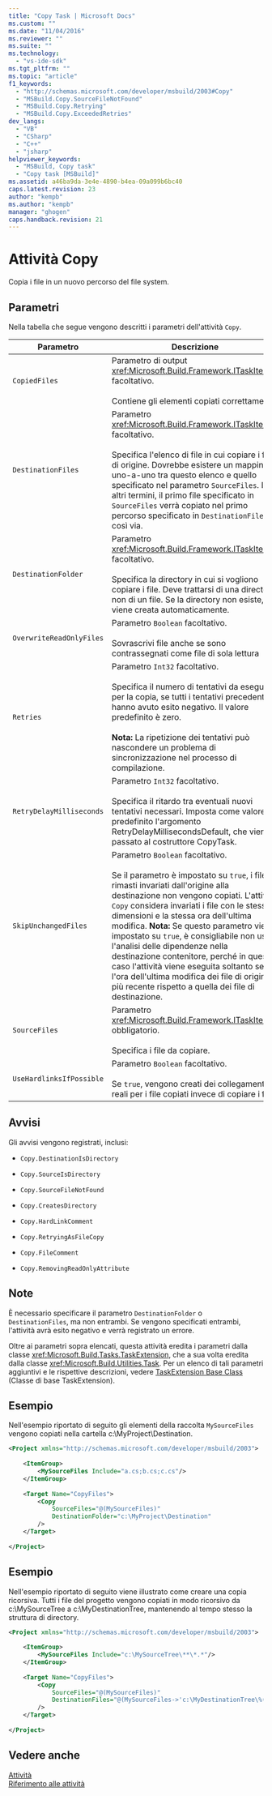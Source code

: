 ```yaml
---
title: "Copy Task | Microsoft Docs"
ms.custom: ""
ms.date: "11/04/2016"
ms.reviewer: ""
ms.suite: ""
ms.technology: 
  - "vs-ide-sdk"
ms.tgt_pltfrm: ""
ms.topic: "article"
f1_keywords: 
  - "http://schemas.microsoft.com/developer/msbuild/2003#Copy"
  - "MSBuild.Copy.SourceFileNotFound"
  - "MSBuild.Copy.Retrying"
  - "MSBuild.Copy.ExceededRetries"
dev_langs: 
  - "VB"
  - "CSharp"
  - "C++"
  - "jsharp"
helpviewer_keywords: 
  - "MSBuild, Copy task"
  - "Copy task [MSBuild]"
ms.assetid: a46ba9da-3e4e-4890-b4ea-09a099b6bc40
caps.latest.revision: 23
author: "kempb"
ms.author: "kempb"
manager: "ghogen"
caps.handback.revision: 21
---
```

# <a name="copy-task"></a>Attività Copy
Copia i file in un nuovo percorso del file system.  
  
## <a name="parameters"></a>Parametri  
 Nella tabella che segue vengono descritti i parametri dell'attività `Copy`.  
  
|Parametro|Descrizione|  
|---------------|-----------------|  
|`CopiedFiles`|Parametro di output <xref:Microsoft.Build.Framework.ITaskItem>`[]` facoltativo.<br /><br /> Contiene gli elementi copiati correttamente.|  
|`DestinationFiles`|Parametro <xref:Microsoft.Build.Framework.ITaskItem>`[]` facoltativo.<br /><br /> Specifica l'elenco di file in cui copiare i file di origine. Dovrebbe esistere un mapping uno-a-uno tra questo elenco e quello specificato nel parametro `SourceFiles`. In altri termini, il primo file specificato in `SourceFiles` verrà copiato nel primo percorso specificato in `DestinationFiles`e così via.|  
|`DestinationFolder`|Parametro <xref:Microsoft.Build.Framework.ITaskItem> facoltativo.<br /><br /> Specifica la directory in cui si vogliono copiare i file. Deve trattarsi di una directory, non di un file. Se la directory non esiste, viene creata automaticamente.|  
|`OverwriteReadOnlyFiles`|Parametro `Boolean` facoltativo.<br /><br /> Sovrascrivi file anche se sono contrassegnati come file di sola lettura|  
|`Retries`|Parametro `Int32` facoltativo.<br /><br /> Specifica il numero di tentativi da eseguire per la copia, se tutti i tentativi precedenti hanno avuto esito negativo. Il valore predefinito è zero.<br /><br /> **Nota:** La ripetizione dei tentativi può nascondere un problema di sincronizzazione nel processo di compilazione.|  
|`RetryDelayMilliseconds`|Parametro `Int32` facoltativo.<br /><br /> Specifica il ritardo tra eventuali nuovi tentativi necessari. Imposta come valore predefinito l'argomento RetryDelayMillisecondsDefault, che viene passato al costruttore CopyTask.|  
|`SkipUnchangedFiles`|Parametro `Boolean` facoltativo.<br /><br /> Se il parametro è impostato su `true`, i file rimasti invariati dall'origine alla destinazione non vengono copiati. L'attività `Copy` considera invariati i file con le stesse dimensioni e la stessa ora dell'ultima modifica. **Nota:** Se questo parametro viene impostato su `true`, è consigliabile non usare l'analisi delle dipendenze nella destinazione contenitore, perché in questo caso l'attività viene eseguita soltanto se l'ora dell'ultima modifica dei file di origine è più recente rispetto a quella dei file di destinazione.|  
|`SourceFiles`|Parametro <xref:Microsoft.Build.Framework.ITaskItem>`[]` obbligatorio.<br /><br /> Specifica i file da copiare.|  
|`UseHardlinksIfPossible`|Parametro `Boolean` facoltativo.<br /><br /> Se `true`, vengono creati dei collegamenti reali per i file copiati invece di copiare i file.|  
  
## <a name="warnings"></a>Avvisi  
 Gli avvisi vengono registrati, inclusi:  
  
-   `Copy.DestinationIsDirectory`  
  
-   `Copy.SourceIsDirectory`  
  
-   `Copy.SourceFileNotFound`  
  
-   `Copy.CreatesDirectory`  
  
-   `Copy.HardLinkComment`  
  
-   `Copy.RetryingAsFileCopy`  
  
-   `Copy.FileComment`  
  
-   `Copy.RemovingReadOnlyAttribute`  
  
## <a name="remarks"></a>Note  
 È necessario specificare il parametro `DestinationFolder` o `DestinationFiles`, ma non entrambi. Se vengono specificati entrambi, l'attività avrà esito negativo e verrà registrato un errore.  
  
 Oltre ai parametri sopra elencati, questa attività eredita i parametri dalla classe <xref:Microsoft.Build.Tasks.TaskExtension>, che a sua volta eredita dalla classe <xref:Microsoft.Build.Utilities.Task>. Per un elenco di tali parametri aggiuntivi e le rispettive descrizioni, vedere [TaskExtension Base Class](../msbuild/taskextension-base-class.md) (Classe di base TaskExtension).  
  
## <a name="example"></a>Esempio  
 Nell'esempio riportato di seguito gli elementi della raccolta `MySourceFiles` vengono copiati nella cartella c:\MyProject\Destination.  
  
```xml  
<Project xmlns="http://schemas.microsoft.com/developer/msbuild/2003">  
  
    <ItemGroup>  
        <MySourceFiles Include="a.cs;b.cs;c.cs"/>  
    </ItemGroup>  
  
    <Target Name="CopyFiles">  
        <Copy  
            SourceFiles="@(MySourceFiles)"  
            DestinationFolder="c:\MyProject\Destination"  
        />  
    </Target>  
  
</Project>  
```  
  
## <a name="example"></a>Esempio  
 Nell'esempio riportato di seguito viene illustrato come creare una copia ricorsiva. Tutti i file del progetto vengono copiati in modo ricorsivo da c:\MySourceTree a c:\MyDestinationTree, mantenendo al tempo stesso la struttura di directory.  
  
```xml  
<Project xmlns="http://schemas.microsoft.com/developer/msbuild/2003">  
  
    <ItemGroup>  
        <MySourceFiles Include="c:\MySourceTree\**\*.*"/>  
    </ItemGroup>  
  
    <Target Name="CopyFiles">  
        <Copy  
            SourceFiles="@(MySourceFiles)"  
            DestinationFiles="@(MySourceFiles->'c:\MyDestinationTree\%(RecursiveDir)%(Filename)%(Extension)')"  
        />  
    </Target>  
  
</Project>  
```  
  
## <a name="see-also"></a>Vedere anche  
 [Attività](../msbuild/msbuild-tasks.md)   
 [Riferimento alle attività](../msbuild/msbuild-task-reference.md)


<!--HONumber=Feb17_HO4-->


